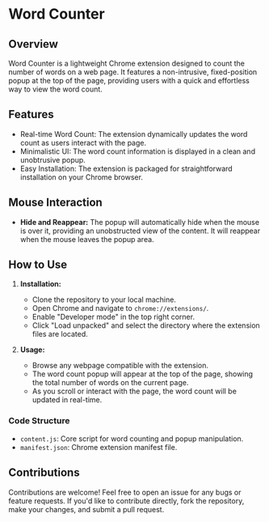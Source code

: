 # Word Counter

## Overview
Word Counter is a lightweight Chrome extension designed to count the number of words on a web page. It features a non-intrusive, fixed-position popup at the top of the page, providing users with a quick and effortless way to view the word count.

## Features
- Real-time Word Count: The extension dynamically updates the word count as users interact with the page.
- Minimalistic UI: The word count information is displayed in a clean and unobtrusive popup.
- Easy Installation: The extension is packaged for straightforward installation on your Chrome browser.

## Mouse Interaction
- **Hide and Reappear:** The popup will automatically hide when the mouse is over it, providing an unobstructed view of the content. It will reappear when the mouse leaves the popup area.

## How to Use
1. **Installation:**
   - Clone the repository to your local machine.
   - Open Chrome and navigate to `chrome://extensions/`.
   - Enable "Developer mode" in the top right corner.
   - Click "Load unpacked" and select the directory where the extension files are located.

2. **Usage:**
   - Browse any webpage compatible with the extension.
   - The word count popup will appear at the top of the page, showing the total number of words on the current page.
   - As you scroll or interact with the page, the word count will be updated in real-time.

### Code Structure
- `content.js`: Core script for word counting and popup manipulation.
- `manifest.json`: Chrome extension manifest file.

## Contributions
Contributions are welcome! Feel free to open an issue for any bugs or feature requests. If you'd like to contribute directly, fork the repository, make your changes, and submit a pull request.